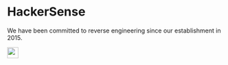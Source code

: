 # HackerSense

We have been committed to reverse engineering since our establishment in 2015.

[<img height="26" src="https://shields.io/badge/Discord-ffffff.svg?style=flat-square&logo=discord"/>](https://discord.gg/YNmwActG4G)
